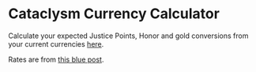 # Cataclysm Currency Calculator

Calculate your expected Justice Points, Honor and gold conversions from your current currencies [here](https://balazskristof.github.io/cata-currency).

Rates are from [this blue post](https://eu.forums.blizzard.com/en/wow/t/currency-conversions-coming-with-patch-440-on-1-may/509131).